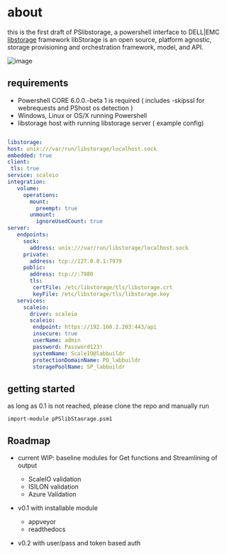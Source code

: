 # about

this is the first draft of PSlibstorage, a powershell interface to DELL|EMC [libstorage](http://libstorage.readthedocs.io) framework
libStorage is an open source, platform agnostic, storage provisioning and orchestration framework, model, and API.



![image](https://cloud.githubusercontent.com/assets/8255007/26189019/c8065ff6-3ba2-11e7-9c1b-4e131a31d106.png)



## requirements

* Powershell CORE 6.0.0.-beta 1 is required ( includes -skipssl for webrequests and PShost os detection )
* Windows, Linux or OS/X running Powershell
* libstorage host with running libstorage server ( example config)
 ```YAML
 
libstorage:
 host: unix:///var/run/libstorage/localhost.sock
 embedded: true
 client:
  tls: true
 service: scaleio
 integration:
    volume:
      operations:
        mount:
          preempt: true
        unmount:
          ignoreUsedCount: true
 server:
    endpoints:
      sock:
        address: unix:///var/run/libstorage/localhost.sock
      private:
        address: tcp://127.0.0.1:7979
      public:
        address: tcp://:7980
        tls:
         certFile: /etc/libstorage/tls/libstorage.crt
         keyFile: /etc/libstorage/tls/libstorage.key
    services:
      scaleio:
        driver: scaleio
        scaleio:
         endpoint: https://192.168.2.203:443/api
         insecure: true
         userName: admin
         password: Password123!
         systemName: ScaleIO@labbuildr
         protectionDomainName: PD_labbuildr
         storagePoolName: SP_labbuildr


 ```

## getting started
as long as 0.1 is not reached, please clone the repo and manually run 
```
import-module pPSlibStaorage.psm1
```


## Roadmap
* current WIP: baseline modules for Get functions and Streamlining of output
  - ScaleIO validation
  - ISILON validation 
  - Azure Validation 
  
* v0.1 with installable module
  - appveyor
  - readthedocs
* v0.2 with user/pass and token based auth

